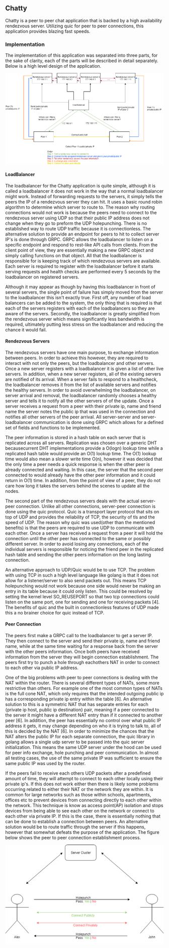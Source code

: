 ## Chatty

Chatty is a peer to peer chat application that is backed by a high availability rendezvous server. Utilizing quic for peer to peer connections, this application provides blazing fast speeds.

### Implementation
The implementation of this application was separated into three parts, for the sake of clarity, each of the parts will be described in detail separately. Below is a high level design of the application.

![high level](./media/Chatty.png)


#### LoadBalancer

The loadbalancer for the Chatty application is quite simple, although it is called a loadbalancer it does not work in the way that a normal loadbalancer might work. Instead of forwarding requests to the servers, it simply tells the peers the IP of a rendezvous server they can hit. It uses a basic round robin algorithm to determine which server to route to. The reason why routing connections would not work is because the peers need to connect to the rendezvous server using UDP so that their public IP address does not change when they go to preform the UDP holepunching. There is no established way to route UDP traffic because it is connectionless. The alternative solution to provide an endpoint for peers to hit to collect server IP's is done through GRPC. GRPC allows the loadbalancer to listen on a specific endpoint and respond to rest-like API calls from clients. From the client point of view, they are essentially making a new GRPC object and simply calling functions on that object. All that the loadbalancer is responsible for is keeping track of which rendezvous servers are available. Each server is required to register with the loadbalancer before it starts serving requests and health checks are performed every 5 seconds by the loadbalancer on registered servers.  

Although it may appear as though by having this loadbalancer in front of several servers, the single point of failure has simply moved from the server to the loadbalancer this isn't exactly true. First off, any number of load balancers can be added to the system, the only thing that is required is that each of the servers registers with each of the loadbalancers so they are aware of the servers. Secondly, the loadbalancer is greatly simplified from the rendezvous server which means significantly less bandwidth is required, ultimately putting less stress on the loadbalancer and reducing the chance it would fail.

#### Rendezvous Servers

The rendezvous servers have one main purpose, to exchange information between peers. In order to achieve this however, they are required to interact with not only the peers, but the loadbalancer and other servers. Once a new server registers with a loadbalancer it is given a list of other live servers. In addition, when a new server registers, all of the existing servers are notified of its arrival. When a server fails to respond to a healthcheck, the loadbalancer removes it from the list of available servers and notifies the healthy servers. In order to avoid overwhelming the loadbalancer, on server arrival and removal, the loadbalancer randomly chooses a healthy server and tells it to notify all the other servers of of the update. Once a server receives a request from a peer with their private ip, name and friend name the server notes the public ip that was used in the connection and notifies all other servers of the peer arrival. All server-server and server-loadbalancer communication is done using GRPC which allows for a defined set of fields and functions to be implemented.

The peer information is stored in a hash table on each server that is replicated across all servers. Replication was chosen over a generic DHT becausecurrent DHT implementations provide a O(logn) lookup time while a replicated hash table would provide an O(1) lookup time. The O(1) lookup time would also mean a slower write time O(n), however it was decided that the only time a peer needs a quick response is when the other peer is already connected and waiting. In this case, the server that the second peer connected to would already have the other peer information and it could return in O(1) time. In addition, from the point of view of a peer, they do not care how long it takes the servers behind the scenes to update all the nodes.  

The second part of the rendezvous servers deals with the actual server-peer connection. Unlike all other connections, server-peer connection is done using the quic protocol. Quic is a transport layer protocol that sits on top of UDP and provides the reliability of TCP, the security of tls and the speed of UDP. The reason why quic was used(other than the mentioned benefits) is that the peers are required to use UDP to communicate with each other. Once a server has received a request from a peer it will hold the connection until the other peer has connected to the same or possibly different server. In order to avoid losing any connections, each of the individual servers is responsible for noticing the friend peer in the replicated hash table and sending the other peers information on the long lasting connection.


An alternative approach to UDP/Quic would be to use TCP. The problem with using TCP in such a high level language like golang is that it does not allow for a listener/server to also send packets out. This means TCP holepunching would not work because one side would never be making an entry in its table because it could only listen. This could be resolved by setting the kernel level SO_REUSEPORT so that two tcp connections could listen on the same port, one for sending and one for receiving packets [4]. The benefits of quic and the built in connectionless features of UDP made this a no brainer choice for quic instead of TCP.

#### Peer Connection

The peers first make a GRPC call to the loadbalancer to get a server IP. They then connect to the server and send their private ip, name and friend name, while at the same time waiting for a response back from the server with the other peers information. Once both peers have received information from the server they will begin connection establishment. The peers first try to punch a hole through eachothers NAT in order to connect to each other via public IP address.

One of the big problems with peer to peer connections is dealing with the NAT within the router. There is several different types of NATs, some more restrictive than others. For example one of the most common types of NATs is the full cone NAT, which only requires that the intended outgoing public ip has a corresponding private ip entry within the table [6]. An alternative solution to this is a symmetric NAT that has separate entries for each {private ip host, public ip destination} pair, meaning if a peer connected to the server it might have a different NAT entry than if it connected to another peer [6]. In addition, the peer has essentially no control over what public IP address it gets, it may change depending on who it is trying to talk to, all of this is decided by the NAT [6]. In order to minimize the chances that the NAT alters the public IP for each separate connection, the quic library in golang allows a single udp server to be passed into the quic server initialization. This means the same UDP server under the hood can be used for peer info exchange, hole punching and peer communication. In almost all testing cases, the use of the same private IP was sufficient to ensure the same public IP was used by the router.

If the peers fail to receive each others UDP packets after a predefined amount of time, they will attempt to connect to each other locally using their private ip's. If this does not work either then there is likely some problems occurring related to either their NAT or the network they are within. It is common for large networks such as those within schools, apartments, offices etc to prevent devices from connecting directly to each other within the network. This technique is know as access point(AP) isolation and stops devices from being able to see each other on the network or connect to each other via private IP. If this is the case, there is essentially nothing that can be done to establish a connection between peers. An alternative solution would be to route traffic through the server if this happens, however that somewhat defeats the purpose of the application. The figure below shows the peer to peer connection establishment process.

![Peer](./media/Peer.png)
